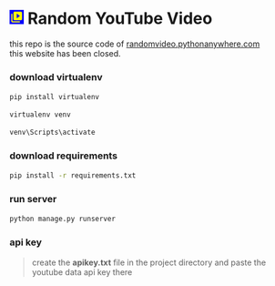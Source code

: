 # <img src="./static/ic_launcher-playstore.png" width="25"/> Random YouTube Video
this repo is the source code of [randomvideo.pythonanywhere.com](https://randomvideo.pythonanywhere.com/)
<br/>this website has been closed.
### download virtualenv
```bash
pip install virtualenv
```
```bash
virtualenv venv
```
```bash
venv\Scripts\activate
```
### download requirements
```bash
pip install -r requirements.txt
```
### run server
```bash
python manage.py runserver
```
### api key
> create the **apikey.txt** file in the project directory and paste the youtube data api key there